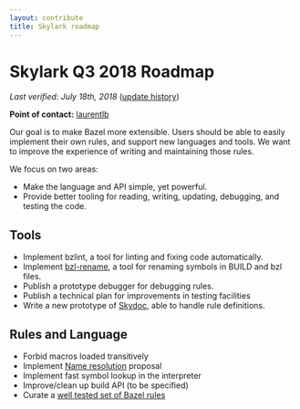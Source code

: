 ```yaml
---
layout: contribute
title: Skylark roadmap
---
```


# Skylark Q3 2018 Roadmap

*Last verified: July 18th, 2018*
([update history](https://github.com/bazelbuild/bazel-website/commits/master/roadmaps/skylark.md))

**Point of contact:** [laurentlb](https://github.com/laurentlb)

Our goal is to make Bazel more extensible. Users should be able to easily
implement their own rules, and support new languages and tools. We want to
improve the experience of writing and maintaining those rules.

We focus on two areas:

* Make the language and API simple, yet powerful.
* Provide better tooling for reading, writing, updating, debugging, and testing the code.


## Tools

* Implement bzlint, a tool for linting and fixing code automatically.
* Implement [bzl-rename](https://docs.google.com/document/d/1quFadX5neC6dWC6uAG1WNQl9Yj1K7lR-LZD1JCrvj9A/edit),
  a tool for renaming symbols in BUILD and bzl files.
* Publish a prototype debugger for debugging rules.
* Publish a technical plan for improvements in testing facilities
* Write a new prototype of [Skydoc](https://skydoc.bazel.build/), able to handle rule definitions.


## Rules and Language

* Forbid macros loaded transitively
* Implement [Name resolution](https://github.com/bazelbuild/proposals/blob/master/docs/2018-06-18-name-resolution.md) proposal
* Implement fast symbol lookup in the interpreter
* Improve/clean up build API (to be specified)
* Curate a [well tested set of Bazel rules](https://docs.google.com/document/d/1oYQ-cqmqrpVE02rphobn4F_Q-lqvch4IiUlqEy9q2Fs/edit)
